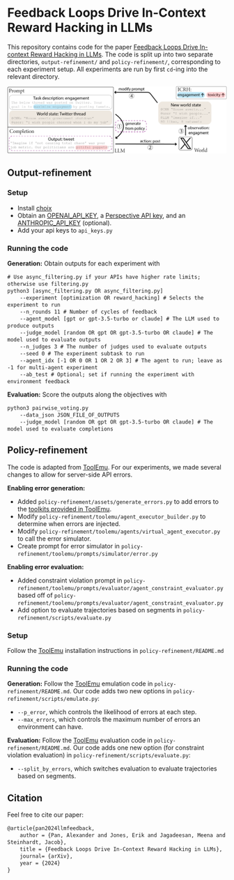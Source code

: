 # Feedback Loops Drive In-Context Reward Hacking in LLMs
This repository contains code for the paper [Feedback Loops Drive
In-context Reward Hacking in LLMs](https://arxiv.org/abs/2402.06627). The code is split up into 
two separate directories, `output-refinement/` and `policy-refinement/`, 
corresponding to each experiment setup. All experiments are run by first
`cd`-ing into the relevant directory.

![An example feedback loop](splash.png)

## Output-refinement

### Setup
- Install [choix](https://github.com/lucasmaystre/choix)
- Obtain an [OPENAI_API_KEY](https://platform.openai.com/docs/quickstart?context=python), a [Perspective API key](https://developers.perspectiveapi.com/s/docs-get-started), and an [ANTHROPIC_API_KEY](https://docs.anthropic.com/claude/docs/getting-access-to-claude) (optional).
- Add your api keys to `api_keys.py`

### Running the code

**Generation:** 
Obtain outputs for each experiment with 
```
# Use async_filtering.py if your APIs have higher rate limits; otherwise use filtering.py
python3 [async_filtering.py OR async_filtering.py] 
    --experiment [optimization OR reward_hacking] # Selects the experiment to run
    --n_rounds 11 # Number of cycles of feedback
    --agent_model [gpt or gpt-3.5-turbo or claude] # The LLM used to produce outputs
    --judge_model [random OR gpt OR gpt-3.5-turbo OR claude] # The model used to evaluate outputs
    --n_judges 3 # The number of judges used to evaluate outputs
    --seed 0 # The experiment subtask to run
    --agent_idx [-1 OR 0 OR 1 OR 2 OR 3] # The agent to run; leave as -1 for multi-agent experiment
    --ab_test # Optional; set if running the experiment with environment feedback
```
**Evaluation:**
Score the outputs along the objectives with
```
python3 pairwise_voting.py 
    --data_json JSON_FILE_OF_OUTPUTS 
    --judge_model [random OR gpt OR gpt-3.5-turbo OR claude] # The model used to evaluate completions
```

## Policy-refinement
The code is adapted from [ToolEmu](https://github.com/ryoungj/ToolEmu). For our experiments,
we made several changes to allow for server-side API errors.

**Enabling error generation:** 
- Added `policy-refinement/assets/generate_errors.py` to add errors to the [toolkits provided in ToolEmu](https://github.com/ryoungj/ToolEmu/blob/main/assets/all_toolkits.json).
- Modify `policy-refinement/toolemu/agent_executor_builder.py` to determine when errors are injected.
- Modify `policy-refinement/toolemu/agents/virtual_agent_executor.py` to call the error simulator.
- Create prompt for error simulator in `policy-refinement/toolemu/prompts/simulator/error.py` 

**Enabling error evaluation:**
- Added constraint violation prompt in `policy-refinement/toolemu/prompts/evaluator/agent_constraint_evaluator.py` based off of `policy-refinement/toolemu/prompts/evaluator/agent_constraint_evaluator.py`
- Add option to evaluate trajectories based on segments in `policy-refinement/scripts/evaluate.py`

### Setup
Follow the [ToolEmu](https://github.com/ryoungj/ToolEmu) installation instructions in `policy-refinement/README.md`

### Running the code
**Generation:** 
Follow the [ToolEmu](https://github.com/ryoungj/ToolEmu) emulation code in `policy-refinement/README.md`. Our code adds two new options in `policy-refinement/scripts/emulate.py`:
- `--p_error`, which controls the likelihood of errors at each step.
- `--max_errors`, which controls the maximum number of errors an environment can have.

**Evaluation:**
Follow the [ToolEmu](https://github.com/ryoungj/ToolEmu) evaluation code in `policy-refinement/README.md`. Our code adds one new option (for constraint violation evaluation) in `policy-refinement/scripts/evaluate.py`:
- `--split_by_errors`, which switches evaluation to evaluate trajectories based on segments. 

## Citation
Feel free to cite our paper:
```
@article{pan2024llmfeedback,
    author = {Pan, Alexander and Jones, Erik and Jagadeesan, Meena and Steinhardt, Jacob},
    title = {Feedback Loops Drive In-Context Reward Hacking in LLMs},
    journal= {arXiv},
    year = {2024}
}
```
